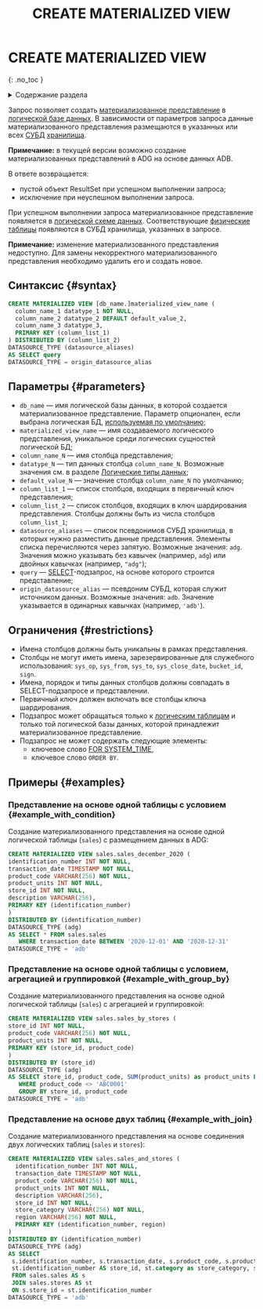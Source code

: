 ﻿---
layout: default
title: CREATE MATERIALIZED VIEW
nav_order: 12
parent: Запросы SQL+
grand_parent: Справочная информация
has_children: false
has_toc: false
---

# CREATE MATERIALIZED VIEW
{: .no_toc }

<details markdown="block">
  <summary>
    Содержание раздела
  </summary>
  {: .text-delta }
1. TOC
{:toc}
</details>

Запрос позволяет создать [материализованное представление](../../../overview/main_concepts/materialized_view/materialized_view.md) 
в [логической базе данных](../../../overview/main_concepts/logical_db/logical_db.md). 
В зависимости от параметров запроса данные материализованного представления размещаются в указанных или всех 
[СУБД](../../../introduction/supported_DBMS/supported_DBMS.md) 
[хранилища](../../../overview/main_concepts/data_storage/data_storage.md).

**Примечание:** в текущей версии возможно создание материализованных представлений в ADG на основе данных ADB. 

В ответе возвращается:
*   пустой объект ResultSet при успешном выполнении запроса;
*   исключение при неуспешном выполнении запроса.

При успешном выполнении запроса материализованное представление появляется в [логической схеме данных](../../../overview/main_concepts/logical_schema/logical_schema.md). 
Соответствующие [физические таблицы](../../../overview/main_concepts/physical_table/physical_table.md) 
появляются в СУБД хранилища, указанных в запросе.

**Примечание:** изменение материализованного представления недоступно. Для замены некорректного
материализованного представления необходимо удалить его и создать новое.

## Синтаксис {#syntax}

```sql
CREATE MATERIALIZED VIEW [db_name.]materialized_view_name (
  column_name_1 datatype_1 NOT NULL,
  column_name_2 datatype_2 DEFAULT default_value_2,
  column_name_3 datatype_3,
  PRIMARY KEY (column_list_1)
) DISTRIBUTED BY (column_list_2)
DATASOURCE_TYPE (datasource_aliases)
AS SELECT query
DATASOURCE_TYPE = origin_datasource_alias
```

## Параметры {#parameters}

*   `db_name` — имя логической базы данных, в которой создается материализованное представление. Параметр 
    опционален, если выбрана логическая БД, [используемая по умолчанию](../../../working_with_system/other_features/default_db_set-up/default_db_set-up.md);
*   `materialized_view_name` — имя создаваемого логического представления, уникальное среди логических 
    сущностей логической БД;
*   `column_name_N` — имя столбца представления;
*   `datatype_N` — тип данных столбца `column_name_N`. Возможные значения см. 
    в разделе [Логические типы данных](../../supported_data_types/logical_data_types/logical_data_types.md);
*   `default_value_N` — значение столбца `column_name_N` по умолчанию;
*   `column_list_1` — список столбцов, входящих в первичный ключ представления;
*   `column_list_2` — список столбцов, входящих в ключ шардирования представления. 
    Столбцы должны быть из числа столбцов `column_list_1`;
*   `datasource_aliases` — список псевдонимов СУБД хранилища, в которых нужно разместить данные представления. 
    Элементы списка перечисляются через запятую. Возможные значения: `adg`.
    Значения можно указывать без кавычек (например, `adg`) или двойных кавычках (например, `"adg"`);
*   `query` — [SELECT](../SELECT/SELECT.md)-подзапрос, на основе которого строится представление;
*   `origin_datasource_alias` — псевдоним СУБД, которая служит источником данных. 
    Возможные значения: `adb`. Значение указывается в одинарных кавычках (например, `'adb'`).
    
## Ограничения {#restrictions}

*   Имена столбцов должны быть уникальны в рамках представления.
*   Столбцы не могут иметь имена, зарезервированные для служебного использования: `sys_op`, `sys_from`, 
    `sys_to`, `sys_close_date`, `bucket_id`, `sign`.
*   Имена, порядок и типы данных столбцов должны совпадать в SELECT-подзапросе и представлении.
*   Первичный ключ должен включать все столбцы ключа шардирования.
*   Подзапрос может обращаться только к [логическим таблицам](../../../overview/main_concepts/logical_table/logical_table.md) 
    и только той логической базы данных, которой принадлежит материализованное представление.
*   Подзапрос не может содержать следующие элементы: 
    * ключевое слово [FOR SYSTEM_TIME](../SELECT/SELECT.md#for_system_time),
    * ключевое слово `ORDER BY`.

## Примеры {#examples}

### Представление на основе одной таблицы с условием {#example_with_condition}

Создание материализованного представления на основе одной логической таблицы (`sales`) с размещением данных 
в ADG:

```sql
CREATE MATERIALIZED VIEW sales.sales_december_2020 (
identification_number INT NOT NULL,
transaction_date TIMESTAMP NOT NULL,
product_code VARCHAR(256) NOT NULL,
product_units INT NOT NULL,
store_id INT NOT NULL,
description VARCHAR(256),
PRIMARY KEY (identification_number)
)
DISTRIBUTED BY (identification_number)
DATASOURCE_TYPE (adg)
AS SELECT * FROM sales.sales
   WHERE transaction_date BETWEEN '2020-12-01' AND '2020-12-31'
DATASOURCE_TYPE = 'adb'
```

### Представление на основе одной таблицы с условием, агрегацией и группировкой {#example_with_group_by}

Создание материализованного представления на основе одной логической таблицы (`sales`) с агрегацией и группировкой:
```sql
CREATE MATERIALIZED VIEW sales.sales_by_stores (
store_id INT NOT NULL,
product_code VARCHAR(256) NOT NULL,
product_units INT NOT NULL,
PRIMARY KEY (store_id, product_code)
)
DISTRIBUTED BY (store_id)
DATASOURCE_TYPE (adg)
AS SELECT store_id, product_code, SUM(product_units) as product_units FROM sales.sales
   WHERE product_code <> 'ABC0001'
   GROUP BY store_id, product_code
DATASOURCE_TYPE = 'adb'
```

### Представление на основе двух таблиц {#example_with_join}

Создание материализованного представления на основе соединения двух логических таблиц (`sales` и `stores`):
```sql
CREATE MATERIALIZED VIEW sales.sales_and_stores (
  identification_number INT NOT NULL,
  transaction_date TIMESTAMP NOT NULL,
  product_code VARCHAR(256) NOT NULL,
  product_units INT NOT NULL,
  description VARCHAR(256),
  store_id INT NOT NULL,
  store_category VARCHAR(256) NOT NULL,
  region VARCHAR(256) NOT NULL,
  PRIMARY KEY (identification_number, region)
)
DISTRIBUTED BY (identification_number)
DATASOURCE_TYPE (adg)
AS SELECT
 s.identification_number, s.transaction_date, s.product_code, s.product_units, s.description,
 st.identification_number AS store_id, st.category as store_category, st.region
 FROM sales.sales AS s
 JOIN sales.stores AS st
 ON s.store_id = st.identification_number
DATASOURCE_TYPE = 'adb'
```